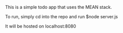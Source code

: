 This is a simple todo app that uses the MEAN stack.

To run, simply cd into the repo and run
$node server.js

It will be hosted on localhost:8080

